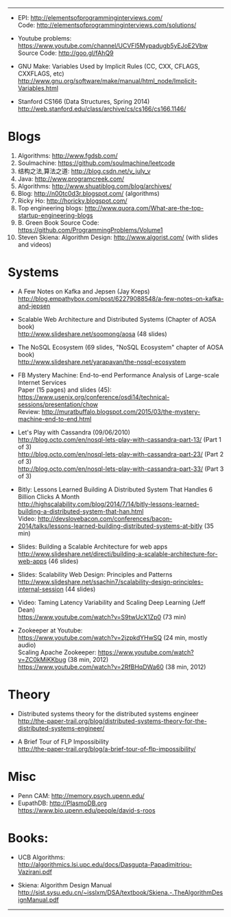 
<HR>

* EPI: http://elementsofprogramminginterviews.com/
<br>Code: http://elementsofprogramminginterviews.com/solutions/

* Youtube problems: https://www.youtube.com/channel/UCVFl5Mypadugb5yEJoE2Vbw
<br>Source Code: http://goo.gl/fAhQ9

* GNU Make: Variables Used by Implicit Rules (CC, CXX, CFLAGS, CXXFLAGS, etc) 
<br>http://www.gnu.org/software/make/manual/html_node/Implicit-Variables.html

* Stanford CS166 (Data Structures, Spring 2014)
<br>http://web.stanford.edu/class/archive/cs/cs166/cs166.1146/

# Blogs

1. Algorithms: http://www.fgdsb.com/
2. Soulmachine: https://github.com/soulmachine/leetcode
3. 结构之法,算法之道: http://blog.csdn.net/v_july_v
2. Java: http://www.programcreek.com/
2. Algorithms: http://www.shuatiblog.com/blog/archives/
2. Blog: http://n00tc0d3r.blogspot.com/ (algorithms)
2. Ricky Ho: http://horicky.blogspot.com/
2. Top engineering blogs: http://www.quora.com/What-are-the-top-startup-engineering-blogs 
2. B. Green Book Source Code: https://github.com/ProgrammingProblems/Volume1
2. Steven Skiena: Algorithm Design: http://www.algorist.com/ (with slides and videos)

# Systems
* A Few Notes on Kafka and Jepsen (Jay Kreps)
http://blog.empathybox.com/post/62279088548/a-few-notes-on-kafka-and-jepsen

* Scalable Web Architecture and Distributed Systems (Chapter of AOSA book)
<br>http://www.slideshare.net/soomong/aosa (48 slides)

* The NoSQL Ecosystem (69 slides, "NoSQL Ecosystem" chapter of AOSA book)
<br>http://www.slideshare.net/yarapavan/the-nosql-ecosystem 

* FB Mystery Machine: End-to-end Performance Analysis of Large-scale Internet Services
<br> Paper (15 pages) and slides (45): https://www.usenix.org/conference/osdi14/technical-sessions/presentation/chow
<br>Review: http://muratbuffalo.blogspot.com/2015/03/the-mystery-machine-end-to-end.html

* Let's Play with Cassandra (09/06/2010)
<br>http://blog.octo.com/en/nosql-lets-play-with-cassandra-part-13/ (Part 1 of 3)
<br>http://blog.octo.com/en/nosql-lets-play-with-cassandra-part-23/ (Part 2 of 3)
<br>http://blog.octo.com/en/nosql-lets-play-with-cassandra-part-33/ (Part 3 of 3)

* Bitly: Lessons Learned Building A Distributed System That Handles 6 Billion Clicks A Month
<br>http://highscalability.com/blog/2014/7/14/bitly-lessons-learned-building-a-distributed-system-that-han.html
<br>Video: 
http://devslovebacon.com/conferences/bacon-2014/talks/lessons-learned-building-distributed-systems-at-bitly (35 min)

* Slides: Building a Scalable Architecture for web apps
<br>http://www.slideshare.net/directi/building-a-scalable-architecture-for-web-apps (46 slides)

* Slides: Scalability Web Design: Principles and Patterns
<br>http://www.slideshare.net/ssachin7/scalability-design-principles-internal-session (44 slides)

* Video: Taming Latency Variability and Scaling Deep Learning (Jeff Dean)
<br>https://www.youtube.com/watch?v=S9twUcX1Zp0 (73 min)

* Zookeeper at Youtube:
<br>https://www.youtube.com/watch?v=2jzpkdYHwSQ (24 min, mostly audio)
<br>Scaling Apache Zookeeper: https://www.youtube.com/watch?v=ZC0kMiKKbug (38 min, 2012)
<br>https://www.youtube.com/watch?v=2RfBHqDWa60 (38 min, 2012)

# Theory

* Distributed systems theory for the distributed systems engineer
<br>http://the-paper-trail.org/blog/distributed-systems-theory-for-the-distributed-systems-engineer/

* A Brief Tour of FLP Impossibility
<br>http://the-paper-trail.org/blog/a-brief-tour-of-flp-impossibility/


# Misc

* Penn CAM: http://memory.psych.upenn.edu/
* EupathDB: http://PlasmoDB.org
<br>https://www.bio.upenn.edu/people/david-s-roos

# Books:
* UCB Algorithms:
<br>http://algorithmics.lsi.upc.edu/docs/Dasgupta-Papadimitriou-Vazirani.pdf

* Skiena: Algorithm Design Manual
<br>http://sist.sysu.edu.cn/~isslxm/DSA/textbook/Skiena.-.TheAlgorithmDesignManual.pdf


<HR>


